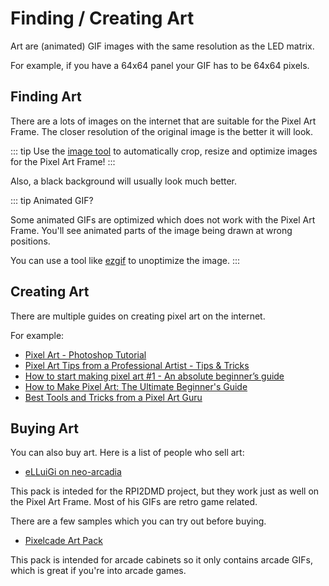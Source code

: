 # Finding / Creating Art

Art are (animated) GIF images with the same resolution as the LED matrix.

For example, if you have a 64x64 panel your GIF has to be 64x64 pixels.

## Finding Art

There are a lots of images on the internet that are suitable for the Pixel Art Frame.
The closer resolution of the original image is the better it will look. 

::: tip
Use the [image tool](https://pixelartframe.com/tool) to automatically crop, resize and optimize images for the Pixel Art Frame!
:::

Also, a black background will usually look much better.

::: tip
Animated GIF?

Some animated GIFs are optimized which does not work with the Pixel Art Frame.
You'll see animated parts of the image being drawn at wrong positions.

You can use a tool like [ezgif](https://ezgif.com/) to unoptimize the image.
:::

## Creating Art

There are multiple guides on creating pixel art on the internet.

For example:
- [Pixel Art - Photoshop Tutorial](https://www.youtube.com/watch?v=hFZBUWHVSrM)
- [Pixel Art Tips from a Professional Artist - Tips & Tricks](https://www.youtube.com/watch?v=cdoWiJANr_U)
- [How to start making pixel art #1 - An absolute beginner’s guide](https://medium.com/pixel-grimoire/how-to-start-making-pixel-art-2d1e31a5ceab)
- [How to Make Pixel Art: The Ultimate Beginner's Guide](https://www.makeuseof.com/how-to-make-pixel-art-beginners-guide/)
- [Best Tools and Tricks from a Pixel Art Guru](https://80.lv/articles/best-tools-tricks-for-pixel-art/)

## Buying Art

You can also buy art. Here is a list of people who sell art:

- [eLLuiGi on neo-arcadia](https://www.neo-arcadia.com/forum/viewtopic.php?f=14&t=67065&sid=39920cf772732a7ab951676f5f41ca17)

This pack is inteded for the RPI2DMD project, but they work just as well on the Pixel Art Frame.
Most of his GIFs are retro game related.

There are a few samples which you can try out before buying.

- [Pixelcade Art Pack](https://pixelcade.org/artpack/)

This pack is intended for arcade cabinets so it only contains arcade GIFs, which is great if you're into arcade games.